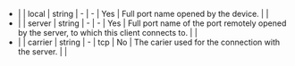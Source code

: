  * |       |   local        | string  | -              |   -           | Yes          | Full port name opened by the device.                             |       |
 * |       |   server       | string  | -              |   -           | Yes          | Full port name of the port remotely opened by the server, to which this client connects to.           |  |
 * |       |   carrier      | string  | -   | tcp           | No           | The carier used for the connection with the server.          |  |
